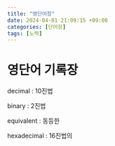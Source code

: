 ```yaml
---
title: "영단어장"
date: 2024-04-01 21:09:15 +09:00
categories: [단어장]
tags: [노력]
---
```


# 영단어 기록장

 decimal : 10진법
 
 binary : 2진법

 equivalent : 동등한

 hexadecimal : 16진법의